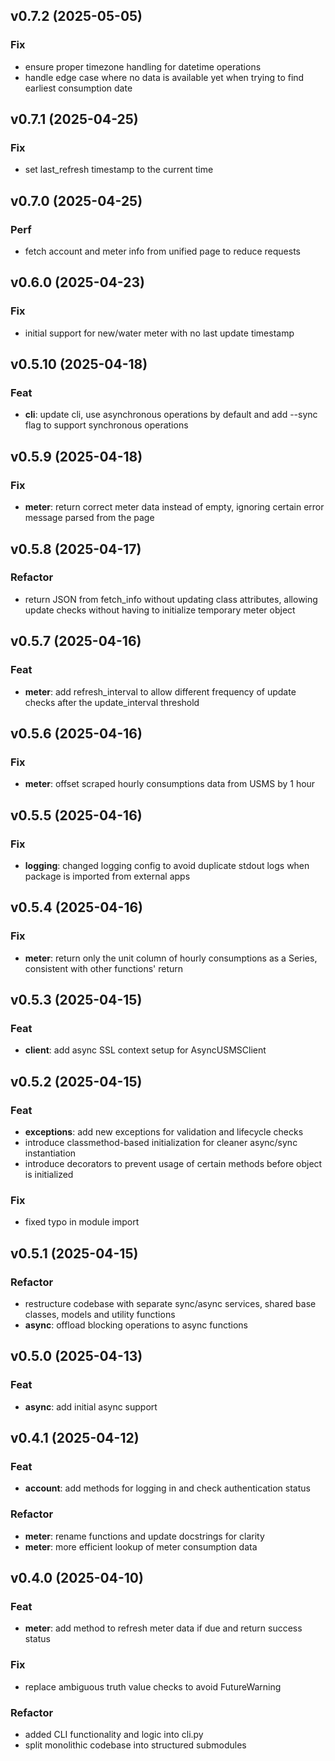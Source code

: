 ## v0.7.2 (2025-05-05)

### Fix

- ensure proper timezone handling for datetime operations
- handle edge case where no data is available yet when trying to find earliest consumption date

## v0.7.1 (2025-04-25)

### Fix

- set last_refresh timestamp to the current time

## v0.7.0 (2025-04-25)

### Perf

- fetch account and meter info from unified page to reduce requests

## v0.6.0 (2025-04-23)

### Fix

- initial support for new/water meter with no last update timestamp

## v0.5.10 (2025-04-18)

### Feat

- **cli**: update cli, use asynchronous operations by default and add --sync flag to support synchronous operations

## v0.5.9 (2025-04-18)

### Fix

- **meter**: return correct meter data instead of empty, ignoring certain error message parsed from the page

## v0.5.8 (2025-04-17)

### Refactor

- return JSON from fetch_info without updating class attributes, allowing update checks without having to initialize temporary meter object

## v0.5.7 (2025-04-16)

### Feat

- **meter**: add refresh_interval to allow different frequency of update checks after the update_interval threshold

## v0.5.6 (2025-04-16)

### Fix

- **meter**: offset scraped hourly consumptions data from USMS by 1 hour

## v0.5.5 (2025-04-16)

### Fix

- **logging**: changed logging config to avoid duplicate stdout logs when package is imported from external apps

## v0.5.4 (2025-04-16)

### Fix

- **meter**: return only the unit column of hourly consumptions as a Series, consistent with other functions' return

## v0.5.3 (2025-04-15)

### Feat

- **client**: add async SSL context setup for AsyncUSMSClient

## v0.5.2 (2025-04-15)

### Feat

- **exceptions**: add new exceptions for validation and lifecycle checks
- introduce classmethod-based initialization for cleaner async/sync instantiation
- introduce decorators to prevent usage of certain methods before object is initialized

### Fix

- fixed typo in module import

## v0.5.1 (2025-04-15)

### Refactor

- restructure codebase with separate sync/async services, shared base classes, models and utility functions
- **async**: offload blocking operations to async functions

## v0.5.0 (2025-04-13)

### Feat

- **async**: add initial async support

## v0.4.1 (2025-04-12)

### Feat

- **account**: add methods for logging in and check authentication status

### Refactor

- **meter**: rename functions and update docstrings for clarity
- **meter**: more efficient lookup of meter consumption data

## v0.4.0 (2025-04-10)

### Feat

- **meter**: add method to refresh meter data if due and return success status

### Fix

- replace ambiguous truth value checks to avoid FutureWarning

### Refactor

- added CLI functionality and logic into cli.py
- split monolithic codebase into structured submodules
